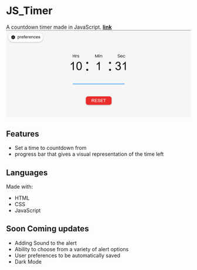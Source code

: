 # JS_Timer
A countdown timer made in JavaScript. **[link](https://bt521.github.io/js_timer/)**
![timer-example](timer.png)


## Features

- Set a time to countdown from
- progress bar that gives a visual representation of the time left


## Languages

Made with:

- HTML
- CSS
- JavaScript

## Soon Coming updates

- Adding Sound to the alert
- Ability to choose from a variety of alert options
- User preferences to be automatically saved
- Dark Mode